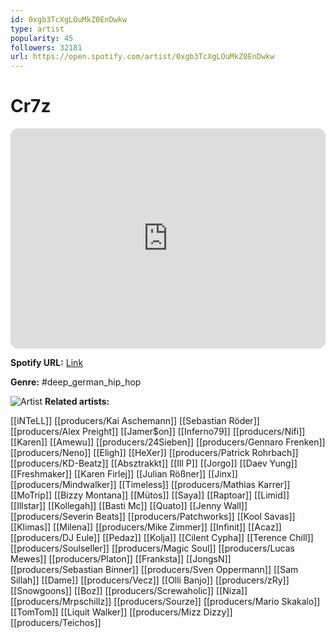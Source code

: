 ```yaml
---
id: 0xgb3TcXgLOuMkZ0EnDwkw
type: artist
popularity: 45
followers: 32181
url: https://open.spotify.com/artist/0xgb3TcXgLOuMkZ0EnDwkw
---
```

# Cr7z

<iframe style="border-radius:12px" src="https://open.spotify.com/embed/artist/0xgb3TcXgLOuMkZ0EnDwkw" width="100%" height="352" frameBorder="0" allowfullscreen="" allow="autoplay; clipboard-write; encrypted-media; fullscreen; picture-in-picture" loading="lazy"></iframe>

**Spotify URL:** [Link](https://open.spotify.com/artist/0xgb3TcXgLOuMkZ0EnDwkw)

**Genre:**  #deep_german_hip_hop

![Artist](https://i.scdn.co/image/ab6761610000e5eb9d402553ab227feffcfb0ee7)
**Related artists:**

[[iNTeLL]]
[[producers/Kai Aschemann]]
[[Sebastian Röder]]
[[producers/Alex Preight]]
[[Jamer$on]]
[[Inferno79]]
[[producers/Nifi]]
[[Karen]]
[[Amewu]]
[[producers/24Sieben]]
[[producers/Gennaro Frenken]]
[[producers/Neno]]
[[Eligh]]
[[HeXer]]
[[producers/Patrick Rohrbach]]
[[producers/KD-Beatz]]
[[Absztrakkt]]
[[Ill P]]
[[Jorgo]]
[[Daev Yung]]
[[Freshmaker]]
[[Karen Firlej]]
[[Julian Rößner]]
[[Jinx]]
[[producers/Mindwalker]]
[[Timeless]]
[[producers/Mathias Karrer]]
[[MoTrip]]
[[Bizzy Montana]]
[[Mütos]]
[[Saya]]
[[Raptoar]]
[[Limid]]
[[Illstar]]
[[Kollegah]]
[[Basti Mc]]
[[Quato]]
[[Jenny Wall]]
[[producers/Severin Beats]]
[[producers/Patchworks]]
[[Kool Savas]]
[[Klimas]]
[[Milena]]
[[producers/Mike Zimmer]]
[[Infinit]]
[[Acaz]]
[[producers/DJ Eule]]
[[Pedaz]]
[[Kolja]]
[[Cilent Cypha]]
[[Terence Chill]]
[[producers/Soulseller]]
[[producers/Magic Soul]]
[[producers/Lucas Mewes]]
[[producers/Platon]]
[[Franksta]]
[[JongsN]]
[[producers/Sebastian Binner]]
[[producers/Sven Oppermann]]
[[Sam Sillah]]
[[Dame]]
[[producers/Vecz]]
[[Olli Banjo]]
[[producers/zRy]]
[[Snowgoons]]
[[Boz]]
[[producers/Screwaholic]]
[[Niza]]
[[producers/Mrpschillz]]
[[producers/Sourze]]
[[producers/Mario Skakalo]]
[[TomTom]]
[[Liquit Walker]]
[[producers/Mizz Dizzy]]
[[producers/Teichos]]
